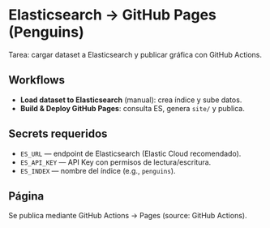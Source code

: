 # Elasticsearch → GitHub Pages (Penguins)
Tarea: cargar dataset a Elasticsearch y publicar gráfica con GitHub Actions.

## Workflows
- **Load dataset to Elasticsearch** (manual): crea índice y sube datos.
- **Build & Deploy GitHub Pages**: consulta ES, genera `site/` y publica.

## Secrets requeridos
- `ES_URL` — endpoint de Elasticsearch (Elastic Cloud recomendado).
- `ES_API_KEY` — API Key con permisos de lectura/escritura.
- `ES_INDEX` — nombre del índice (e.g., `penguins`).

## Página
Se publica mediante GitHub Actions → Pages (source: GitHub Actions).
